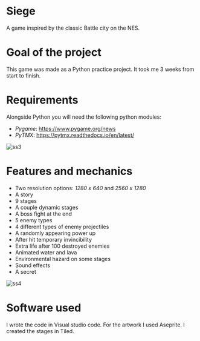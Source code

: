 # Siege
A game inspired by the classic Battle city on the NES.

# Goal of the project
This game was made as a Python practice project. It took me 3 weeks from start to finish.

# Requirements
Alongside Python you will need the following python modules:
- *Pygame*:
https://www.pygame.org/news
- *PyTMX*:
https://pytmx.readthedocs.io/en/latest/


![ss3](https://github.com/IgZol/SiegeGame/assets/134478421/9b7e32c3-9f92-48ef-9d48-551be02628d2)


# Features and mechanics
- Two resolution options: *1280 x 640* and *2560 x 1280*
- A story
- 9 stages
- A couple dynamic stages
- A boss fight at the end
- 5 enemy types
- 4 different types of enemy projectiles
- A randomly appearing power up
- After hit temporary invincibility
- Extra life after 100 destroyed enemies
- Animated water and lava
- Environmental hazard on some stages
- Sound effects
- A secret

![ss4](https://github.com/IgZol/SiegeGame/assets/134478421/4339eeb4-6df1-4ce9-b2a9-177bc4288943)


# Software used
I wrote the code in Visual studio code. For the artwork I used Aseprite. I created the stages in Tiled.
